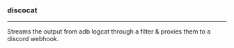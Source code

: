 ### discocat

---

Streams the output from adb logcat through a filter & proxies them to a discord webhook.
